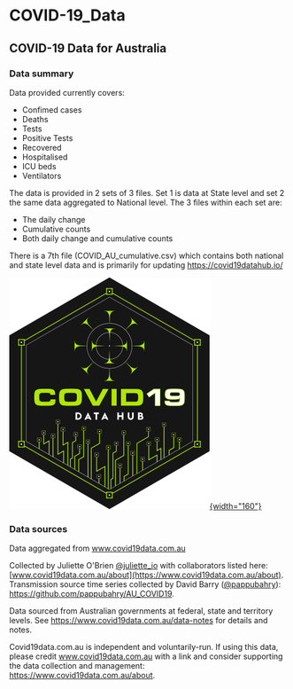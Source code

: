 # COVID-19_Data

## COVID-19 Data for Australia

### Data summary

Data provided currently covers: 
* Confimed cases 
* Deaths 
* Tests 
* Positive Tests 
* Recovered 
* Hospitalised 
* ICU beds 
* Ventilators

The data is provided in 2 sets of 3 files. Set 1 is data at State level and set 2 the same data aggregated to National level. The 3 files within each set are: 
* The daily change 
* Cumulative counts 
* Both daily change and cumulative counts

There is a 7th file (COVID_AU_cumulative.csv) which contains both national and state level data and is primarily for updating <https://covid19datahub.io/>

[![Contributor](Images/COVID-19%20Data%20Hub%20-%20CONTRIBUTOR%20COVID-19%20Data%20Hub%20-%202020-06-17.svg "COVID-19 Data Hub - CONTRIBUTOR"){width="160"}](https://covid19datahub.io/)

### Data sources

Data aggregated from www.covid19data.com.au

Collected by Juliette O'Brien [@juliette_io](<https://twitter.com/juliette_io> "Juliet's Twitter") with collaborators listed here: [www.covid19data.com.au/about](https://www.covid19data.com.au/about). Transmission source time series collected by David Barry ([@pappubahry](<https://twitter.com/pappubahry> "David's Twitter")): <https://github.com/pappubahry/AU_COVID19>.

Data sourced from Australian governments at federal, state and territory levels. See <https://www.covid19data.com.au/data-notes> for details and notes.

Covid19data.com.au is independent and voluntarily-run. If using this data, please credit www.covid19data.com.au with a link and consider supporting the data collection and management: <https://www.covid19data.com.au/about>.
